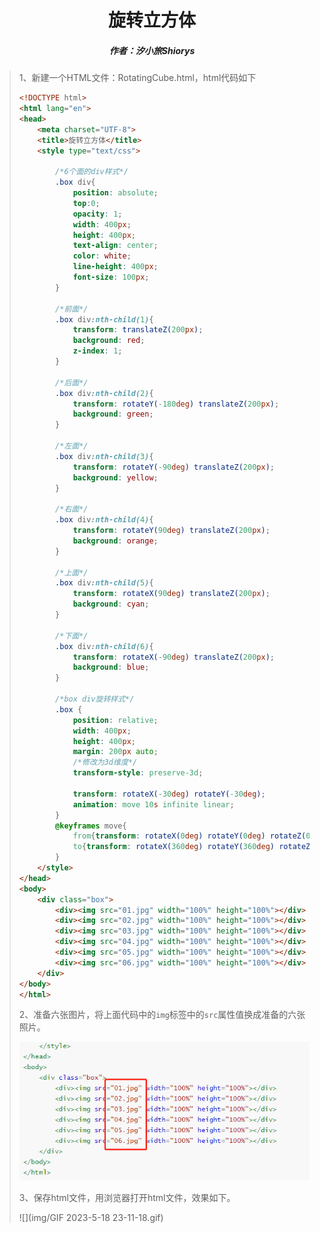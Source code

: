 <center><h1>旋转立方体</h1></center>

<center><h5>作者：汐小旅Shiorys</h5></center>



> 1、新建一个HTML文件：RotatingCube.html，html代码如下
>
> ```html
> <!DOCTYPE html>
> <html lang="en">
> <head>
>     <meta charset="UTF-8">
>     <title>旋转立方体</title>
>     <style type="text/css">
> 
>         /*6个面的div样式*/
>         .box div{
>             position: absolute;
>             top:0;
>             opacity: 1;
>             width: 400px;
>             height: 400px;
>             text-align: center;
>             color: white;
>             line-height: 400px;
>             font-size: 100px;
>         }
> 
>         /*前面*/
>         .box div:nth-child(1){
>             transform: translateZ(200px);
>             background: red;
>             z-index: 1;
>         }
> 
>         /*后面*/
>         .box div:nth-child(2){
>             transform: rotateY(-180deg) translateZ(200px);
>             background: green;
>         }
> 
>         /*左面*/
>         .box div:nth-child(3){
>             transform: rotateY(-90deg) translateZ(200px);
>             background: yellow;
>         }
> 
>         /*右面*/
>         .box div:nth-child(4){
>             transform: rotateY(90deg) translateZ(200px);
>             background: orange;
>         }
> 
>         /*上面*/
>         .box div:nth-child(5){
>             transform: rotateX(90deg) translateZ(200px);
>             background: cyan;
>         }
> 
>         /*下面*/
>         .box div:nth-child(6){
>             transform: rotateX(-90deg) translateZ(200px);
>             background: blue;
>         }
> 
>         /*box div旋转样式*/
>         .box {
>             position: relative;
>             width: 400px;
>             height: 400px;
>             margin: 200px auto;
>             /*修改为3d维度*/
>             transform-style: preserve-3d;
> 
>             transform: rotateX(-30deg) rotateY(-30deg);
>             animation: move 10s infinite linear;
>         }
>         @keyframes move{
>             from{transform: rotateX(0deg) rotateY(0deg) rotateZ(0deg);}
>             to{transform: rotateX(360deg) rotateY(360deg) rotateZ(360deg);}
>         }
>     </style>
> </head>
> <body>
>     <div class="box">
>         <div><img src="01.jpg" width="100%" height="100%"></div>
>         <div><img src="02.jpg" width="100%" height="100%"></div>
>         <div><img src="03.jpg" width="100%" height="100%"></div>
>         <div><img src="04.jpg" width="100%" height="100%"></div>
>         <div><img src="05.jpg" width="100%" height="100%"></div>
>         <div><img src="06.jpg" width="100%" height="100%"></div>
>     </div>
> </body>
> </html>
> ```
>
> 
>
> 2、准备六张图片，将上面代码中的`img`标签中的`src`属性值换成准备的六张照片。
>
> ![](img/微信截图_20230518230614.png)
>
> 
>
> 3、保存html文件，用浏览器打开html文件，效果如下。
>
> ![](img/GIF 2023-5-18 23-11-18.gif)

